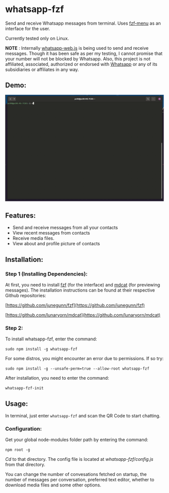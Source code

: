 # whatsapp-fzf
Send and receive Whatsapp messages from terminal. Uses [fzf-menu](https://github.com/junegunn/fzf) as an interface for the user.

Currently tested only on Linux.

**NOTE** : Internally [whatsapp-web.js](https://www.npmjs.com/package/whatsapp-web.js) is being used to send and receive messages. Though it has been safe as per my testing, I cannot promise that your number will not be blocked by Whatsapp. Also, this project is not affiliated, associated, authorized or endorsed with [Whatsapp](https://whatsapp.com) or any of its subsidiaries or affiliates in any way.

## Demo:

![Demo](./t1_adjust.gif)

## Features:
- Send and receive messages from all your contacts
- View recent messages from contacts
- Receive media files.
- View about and profile picture of contacts

## Installation:

### Step 1 (Installing Dependencies):
At first, you need to install [fzf](https://github.com/junegunn/fzf) (for the interface) and [mdcat](https://github.com/lunaryorn/mdcat) (for previewing messages). The installation instructions can be found at their respective Github repositories:

[https://github.com/junegunn/fzf](https://github.com/junegunn/fzf)

[https://github.com/lunaryorn/mdcat](https://github.com/lunaryorn/mdcat)

### Step 2:

To install whatsapp-fzf, enter the command:

`sudo npm install -g whatsapp-fzf`

For some distros, you might encounter an error due to permissions. If so try:

`sudo npm install -g --unsafe-perm=true --allow-root whatsapp-fzf`

After installation, you need to enter the command:

`whatsapp-fzf-init`

## Usage:
In terminal, just enter `whatsapp-fzf` and scan the QR Code to start chatting.

### Configuration:
Get your global node-modules folder path by entering the command:

`npm root -g`

*Cd* to that directory. The config file is located at *whatsapp-fzf/config.js* from that directory.

You can change the number of convesations fetched on startup, the number of messages per conversation, preferred text editor, whether to download media files and some other options.


